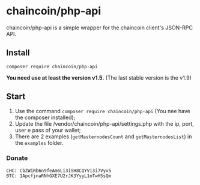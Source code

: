 # chaincoin/php-api

chaincoin/php-api is a simple wrapper for the chaincoin client's JSON-RPC API.
## Install

`composer require chaincoin/php-api`

**You need use at least the version v1.5.** (The last stable version is the v1.9)

## Start
1. Use the command `composer require chaincoin/php-api` (You nee have the composer installed);
2. Update the file /vendor/chaincoin/php-api/settings.php with the ip, port, user e pass of your wallet;
3. There are 2 examples (`getMasternodesCount` and `getMasternodesList`) in the `examples` folder.



### Donate
    
    CHC: CbZWiRb6n9feAm6Li3iSH8CQYVi3i7Vyv5
    BTC: 1ApcfjnaRNhGXE7U2rJK3YyyL1nTwH5sQm
